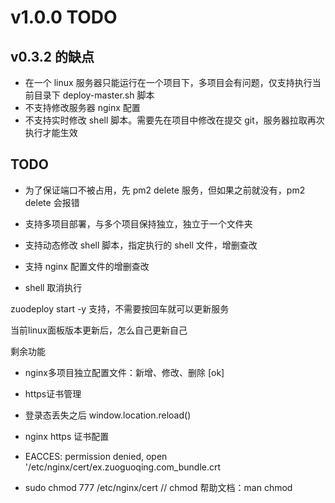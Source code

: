# v1.0.0 TODO

## v0.3.2 的缺点

- 在一个 linux 服务器只能运行在一个项目下，多项目会有问题，仅支持执行当前目录下 deploy-master.sh 脚本
- 不支持修改服务器 nginx 配置
- 不支持实时修改 shell 脚本。需要先在项目中修改在提交 git，服务器拉取再次执行才能生效

## TODO

- 为了保证端口不被占用，先 pm2 delete 服务，但如果之前就没有，pm2 delete 会报错

- 支持多项目部署，与多个项目保持独立，独立于一个文件夹
- 支持动态修改 shell 脚本，指定执行的 shell 文件，增删查改

- 支持 nginx 配置文件的增删查改
- shell 取消执行

zuodeploy start -y 支持，不需要按回车就可以更新服务

当前linux面板版本更新后，怎么自己更新自己

剩余功能

- nginx多项目独立配置文件：新增、修改、删除 [ok]
- https证书管理

- 登录态丢失之后 window.location.reload()

- nginx https 证书配置

- EACCES: permission denied, open '/etc/nginx/cert/ex.zuoguoqing.com_bundle.crt
- sudo chmod 777 /etc/nginx/cert
// chmod 帮助文档：man chmod
